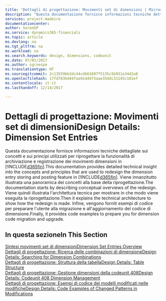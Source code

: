 ```yaml
---
title: 'Dettagli di progettazione: Movimenti set di dimensioni | Microsoft Docs'
description: "Questa documentazione fornisce informazioni tecniche dettagliate sui concetti e sui principi utilizzati per riprogettare la funzionalità di archiviazione e registrazione dei movimenti dimensioni."
services: project-madeira
documentationcenter: 
author: SorenGP
ms.service: dynamics365-financials
ms.topic: article
ms.devlang: na
ms.tgt_pltfrm: na
ms.workload: na
ms.search.keywords: design, dimensions, codeunit
ms.date: 07/01/2017
ms.author: sgroespe
ms.translationtype: HT
ms.sourcegitcommit: 2c13559bb3dc44cdb61697f5135c5b931e34d2a8
ms.openlocfilehash: 17fd783bd44faa914d473aae35ddc31145c181ef
ms.contentlocale: it-it
ms.lasthandoff: 12/14/2017

---
```

# <a name="design-details-dimension-set-entries"></a><span data-ttu-id="8a294-103">Dettagli di progettazione: Movimenti set di dimensioni</span><span class="sxs-lookup"><span data-stu-id="8a294-103">Design Details: Dimension Set Entries</span></span>
<span data-ttu-id="8a294-104">Questa documentazione fornisce informazioni tecniche dettagliate sui concetti e sui principi utilizzati per riprogettare la funzionalità di archiviazione e registrazione dei movimenti dimensioni in [!INCLUDE[d365fin](includes/d365fin_md.md)].</span><span class="sxs-lookup"><span data-stu-id="8a294-104">This documentation provides detailed technical insight into the concepts and principles that are used to redesign the dimension entry storing and posting feature in [!INCLUDE[d365fin](includes/d365fin_md.md)].</span></span> <span data-ttu-id="8a294-105">Viene innanzitutto illustrata una panoramica dei concetti alla base della riprogettazione.</span><span class="sxs-lookup"><span data-stu-id="8a294-105">The documentation starts by describing conceptual overviews of the redesign.</span></span> <span data-ttu-id="8a294-106">Viene quindi illustrata l'architettura tecnica per mostrare in che modo viene eseguita la riprogettazione.</span><span class="sxs-lookup"><span data-stu-id="8a294-106">Then it explains the technical architecture to show how the redesign is made.</span></span> <span data-ttu-id="8a294-107">Infine, vengono forniti esempi di codice per preparare l'utente alla migrazione e all'aggiornamento del codice di dimensione.</span><span class="sxs-lookup"><span data-stu-id="8a294-107">Finally, it provides code examples to prepare you for dimension code migration and upgrade.</span></span>  

## <a name="in-this-section"></a><span data-ttu-id="8a294-108">In questa sezione</span><span class="sxs-lookup"><span data-stu-id="8a294-108">In This Section</span></span>  
[<span data-ttu-id="8a294-109">Sintesi movimenti set di dimensioni</span><span class="sxs-lookup"><span data-stu-id="8a294-109">Dimension Set Entries Overview</span></span>](design-details-dimension-set-entries-overview.md)  
[<span data-ttu-id="8a294-110">Dettagli di progettazione: Ricerca delle combinazioni di dimensione</span><span class="sxs-lookup"><span data-stu-id="8a294-110">Design Details: Searching for Dimension Combinations</span></span>](design-details-searching-for-dimension-combinations.md)  
[<span data-ttu-id="8a294-111">Dettagli di progettazione: Struttura della tabella</span><span class="sxs-lookup"><span data-stu-id="8a294-111">Design Details: Table Structure</span></span>](design-details-table-structure.md)  
[<span data-ttu-id="8a294-112">Dettagli di progettazione: Gestione dimensioni della codeunit 408</span><span class="sxs-lookup"><span data-stu-id="8a294-112">Design Details: Codeunit 408 Dimension Management</span></span>](design-details-codeunit-408-dimension-management.md)  
[<span data-ttu-id="8a294-113">Dettagli di progettazione: Esempi di codice dei modelli modificati nelle modifiche</span><span class="sxs-lookup"><span data-stu-id="8a294-113">Design Details: Code Examples of Changed Patterns in Modifications</span></span>](design-details-code-examples-of-changed-patterns-in-modifications.md)

